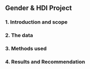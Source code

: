 ## Gender & HDI Project
### 1. Introduction and scope

### 2. The data

### 3. Methods used

### 4. Results and Recommendation
